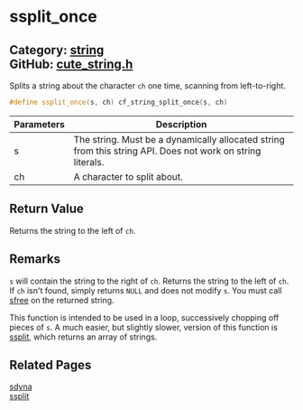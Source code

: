 [//]: # (This file is automatically generated by Cute Framework's docs parser.)
[//]: # (Do not edit this file by hand!)
[//]: # (See: https://github.com/RandyGaul/cute_framework/blob/master/samples/docs_parser.cpp)
[](../header.md ':include')

# ssplit_once

Category: [string](/api_reference?id=string)  
GitHub: [cute_string.h](https://github.com/RandyGaul/cute_framework/blob/master/include/cute_string.h)  
---

Splits a string about the character `ch` one time, scanning from left-to-right.

```cpp
#define ssplit_once(s, ch) cf_string_split_once(s, ch)
```

Parameters | Description
--- | ---
s | The string. Must be a dynamically allocated string from this string API. Does not work on string literals.
ch | A character to split about.

## Return Value

Returns the string to the left of `ch`.

## Remarks

`s` will contain the string to the right of `ch`.
Returns the string to the left of `ch`.
If `ch` isn't found, simply returns `NULL` and does not modify `s`.
You must call [sfree](/string/sfree.md) on the returned string.

This function is intended to be used in a loop, successively chopping off pieces of `s`.
A much easier, but slightly slower, version of this function is [ssplit](/string/ssplit.md), which returns
an array of strings.

## Related Pages

[sdyna](/string/sdyna.md)  
[ssplit](/string/ssplit.md)  
